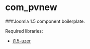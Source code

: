 # com_pvnew
###Joomla 1.5 component boilerplate.

Required libraries:
* [j1.5-uzer](https://github.com/mattyhead/j1.5-uzer)
